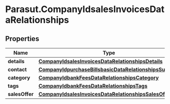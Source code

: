 # Parasut.CompanyIdsalesInvoicesDataRelationships

## Properties
Name | Type | Description | Notes
------------ | ------------- | ------------- | -------------
**details** | [**CompanyIdsalesInvoicesDataRelationshipsDetails**](CompanyIdsalesInvoicesDataRelationshipsDetails.md) |  | [optional] 
**contact** | [**CompanyIdpurchaseBillsbasicDataRelationshipsSupplier**](CompanyIdpurchaseBillsbasicDataRelationshipsSupplier.md) |  | [optional] 
**category** | [**CompanyIdbankFeesDataRelationshipsCategory**](CompanyIdbankFeesDataRelationshipsCategory.md) |  | [optional] 
**tags** | [**CompanyIdbankFeesDataRelationshipsTags**](CompanyIdbankFeesDataRelationshipsTags.md) |  | [optional] 
**salesOffer** | [**CompanyIdsalesInvoicesDataRelationshipsSalesOffer**](CompanyIdsalesInvoicesDataRelationshipsSalesOffer.md) |  | [optional] 


